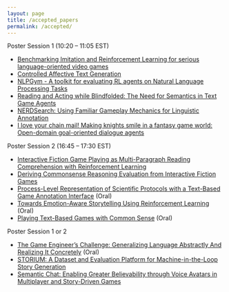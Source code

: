 ```yaml
---
layout: page
title: /accepted_papers
permalink: /accepted/
---
```


Poster Session 1 (10:20 – 11:05 EST)
* [Benchmarking Imitation and Reinforcement Learning for serious language-oriented video games](https://wordplay-workshop.github.io/modern/assets/pdfs/2.pdf)
* [Controlled Affective Text Generation](https://wordplay-workshop.github.io/modern/assets/pdfs/8.pdf)
* [NLPGym - A toolkit for evaluating RL agents on Natural Language Processing Tasks](https://wordplay-workshop.github.io/modern/assets/pdfs/13.pdf)
* [Reading and Acting while Blindfolded: The Need for Semantics in Text Game Agents](https://wordplay-workshop.github.io/modern/assets/pdfs/12.pdf)
* [NERDSearch: Using Familiar Gameplay Mechanics for Linguistic Annotation](https://wordplay-workshop.github.io/modern/assets/pdfs/15.pdf)
* [I love your chain mail! Making knights smile in a fantasy game world: Open-domain goal-oriented dialogue agents](https://wordplay-workshop.github.io/modern/assets/pdfs/4.pdf)

Poster Session 2 (16:45 – 17:30 EST)
* [Interactive Fiction Game Playing as Multi-Paragraph Reading Comprehension with Reinforcement Learning](https://wordplay-workshop.github.io/modern/assets/pdfs/3.pdf)
* [Deriving Commonsense Reasoning Evaluation from Interactive Fiction Games](https://wordplay-workshop.github.io/modern/assets/pdfs/9.pdf)
* [Process-Level Representation of Scientific Protocols with a Text-Based Game Annotation Interface](https://wordplay-workshop.github.io/modern/assets/pdfs/10.pdf) (Oral)
* [Towards Emotion-Aware Storytelling Using Reinforcement Learning](https://wordplay-workshop.github.io/modern/assets/pdfs/1.pdf) (Oral)
* [Playing Text-Based Games with Common Sense](https://wordplay-workshop.github.io/modern/assets/pdfs/11.pdf) (Oral)

Poster Session 1 or 2
* [The Game Engineer’s Challenge: Generalizing Language Abstractly And Realizing It Concretely](https://wordplay-workshop.github.io/modern/assets/pdfs/5.pdf) (Oral)
* [STORIUM: A Dataset and Evaluation Platform for Machine-in-the-Loop Story Generation](https://wordplay-workshop.github.io/modern/assets/pdfs/6.pdf)
* [Semantic Chat: Enabling Greater Believability through Voice Avatars in Multiplayer and Story-Driven Games](https://wordplay-workshop.github.io/modern/assets/pdfs/14.pdf)